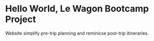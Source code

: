 # Hello World, Le Wagon Bootcamp Project

Website simplify pre-trip planning and reminicse post-trip itineraries.

